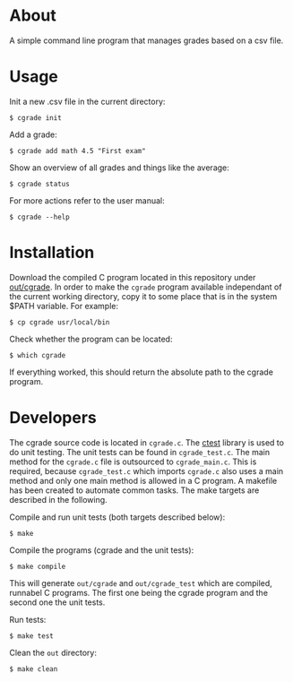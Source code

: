 # About

A simple command line program that manages grades based on a csv file.


# Usage

Init a new .csv file in the current directory:

    $ cgrade init

Add a grade:

    $ cgrade add math 4.5 "First exam"

Show an overview of all grades and things like the average:

    $ cgrade status

For more actions refer to the user manual:

    $ cgrade --help

# Installation

Download the compiled C program located in this repository under [out/cgrade](https://github.com/mikenoethiger/cgrade/blob/master/out/cgrade). In order to make the `cgrade` program available independant of the current working directory, copy it to some place that is in the system $PATH variable. For example:

    $ cp cgrade usr/local/bin

Check whether the program can be located:

    $ which cgrade

If everything worked, this should return the absolute path to the cgrade program.

# Developers

The cgrade source code is located in `cgrade.c`. The [ctest](https://github.com/mikenoethiger/ctest) library is used to do unit testing.
The unit tests can be found in `cgrade_test.c`. The main method for the `cgrade.c` file is outsourced to `cgrade_main.c`. 
This is required, because `cgrade_test.c` which imports `cgrade.c` also uses a main method and only one main method is allowed in a C program.
A makefile has been created to automate common tasks. The make targets are described in the following.

Compile and run unit tests (both targets described below):

    $ make

Compile the programs (cgrade and the unit tests):

    $ make compile

This will generate `out/cgrade` and `out/cgrade_test` which are compiled, runnabel C programs. The first one being the cgrade program and the second one the unit tests.

Run tests:

    $ make test

Clean the `out` directory:

    $ make clean


